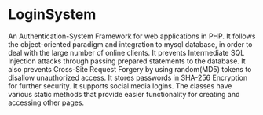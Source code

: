 # LoginSystem

An Authentication-System Framework for web applications in PHP.
It follows the object-oriented paradigm and integration to mysql database, in order to deal with the large number of online clients.
It prevents Intermediate SQL Injection attacks through passing prepared statements to the database.
It also prevents Cross-Site Request Forgery by using random(MD5) tokens to disallow unauthorized access.
It stores passwords in SHA-256 Encryption for further security.
It supports social media logins.
The classes have various static methods that provide easier functionality for creating and accessing other pages.